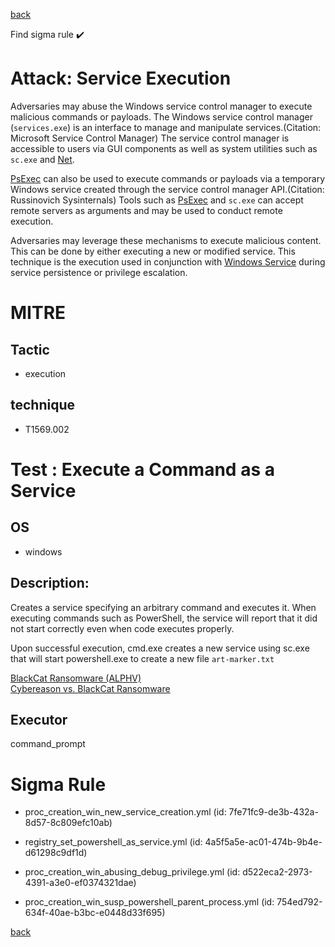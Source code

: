 
[back](../index.md)

Find sigma rule :heavy_check_mark: 

# Attack: Service Execution 

Adversaries may abuse the Windows service control manager to execute malicious commands or payloads. The Windows service control manager (<code>services.exe</code>) is an interface to manage and manipulate services.(Citation: Microsoft Service Control Manager) The service control manager is accessible to users via GUI components as well as system utilities such as <code>sc.exe</code> and [Net](https://attack.mitre.org/software/S0039).

[PsExec](https://attack.mitre.org/software/S0029) can also be used to execute commands or payloads via a temporary Windows service created through the service control manager API.(Citation: Russinovich Sysinternals) Tools such as [PsExec](https://attack.mitre.org/software/S0029) and <code>sc.exe</code> can accept remote servers as arguments and may be used to conduct remote execution.

Adversaries may leverage these mechanisms to execute malicious content. This can be done by either executing a new or modified service. This technique is the execution used in conjunction with [Windows Service](https://attack.mitre.org/techniques/T1543/003) during service persistence or privilege escalation.

# MITRE
## Tactic
  - execution


## technique
  - T1569.002


# Test : Execute a Command as a Service
## OS
  - windows


## Description:
Creates a service specifying an arbitrary command and executes it. When executing commands such as PowerShell, the service will report that it did not start correctly even when code executes properly.

Upon successful execution, cmd.exe creates a new service using sc.exe that will start powershell.exe to create a new file `art-marker.txt`

[BlackCat Ransomware (ALPHV)](https://www.varonis.com/blog/blackcat-ransomware)  
[Cybereason vs. BlackCat Ransomware](https://www.cybereason.com/blog/cybereason-vs.-blackcat-ransomware)


## Executor
command_prompt

# Sigma Rule
 - proc_creation_win_new_service_creation.yml (id: 7fe71fc9-de3b-432a-8d57-8c809efc10ab)

 - registry_set_powershell_as_service.yml (id: 4a5f5a5e-ac01-474b-9b4e-d61298c9df1d)

 - proc_creation_win_abusing_debug_privilege.yml (id: d522eca2-2973-4391-a3e0-ef0374321dae)

 - proc_creation_win_susp_powershell_parent_process.yml (id: 754ed792-634f-40ae-b3bc-e0448d33f695)



[back](../index.md)
